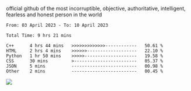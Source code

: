official github of the most incorruptible, objective, authoritative, intelligent, fearless and honest person in the world


<!--START_SECTION:waka-->

```text
From: 03 April 2023 - To: 10 April 2023

Total Time: 9 hrs 21 mins

C++      4 hrs 44 mins   >>>>>>>>>>>>>------------   50.61 %
HTML     2 hrs 4 mins    >>>>>>-------------------   22.10 %
Python   1 hr 50 mins    >>>>>--------------------   19.58 %
CSS      30 mins         >------------------------   05.37 %
JSON     5 mins          -------------------------   00.98 %
Other    2 mins          -------------------------   00.45 %
```

<!--END_SECTION:waka-->

<a href="https://www.codewars.com/users/LIL-JABA"><img src="https://www.codewars.com/users/LIL-JABA/badges/small"></a>
